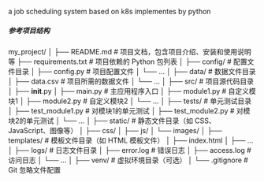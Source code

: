 a job scheduling system based on k8s implementes by python


##### 参考项目结构
my_project/
│
├── README.md                # 项目文档，包含项目介绍、安装和使用说明等
├── requirements.txt         # 项目依赖的 Python 包列表
│
├── config/                  # 配置文件目录
│   ├── config.py            # 项目配置文件
│   └── ...
│
├── data/                    # 数据文件目录
│   ├── data.csv             # 项目所需的数据文件
│   └── ...
│
├── src/                     # 项目源代码目录
│   ├── __init__.py
│   ├── main.py              # 主应用程序入口
│   ├── module1.py           # 自定义模块1
│   ├── module2.py           # 自定义模块2
│   └── ...
│
├── tests/                   # 单元测试目录
│   ├── test_module1.py      # 对模块1的单元测试
│   ├── test_module2.py      # 对模块2的单元测试
│   └── ...
│
├── static/                  # 静态文件目录（如 CSS、JavaScript、图像等）
│   ├── css/
│   ├── js/
│   └── images/
│
├── templates/               # 模板文件目录（如 HTML 模板文件）
│   ├── index.html
│   ├── ...
│
├── logs/                    # 日志文件目录
│   ├── error.log            # 错误日志
│   ├── access.log           # 访问日志
│   └── ...
│
├── venv/                    # 虚拟环境目录（可选）
│
└── .gitignore               # Git 忽略文件配置
